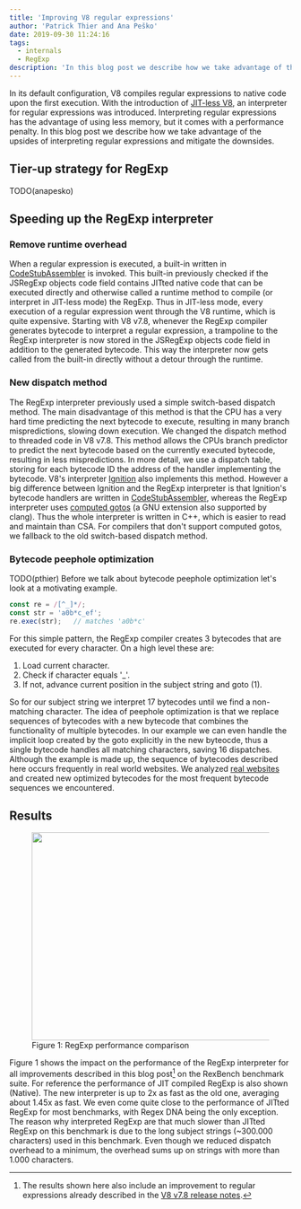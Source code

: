 ```yaml
---
title: 'Improving V8 regular expressions'
author: 'Patrick Thier and Ana Peško'
date: 2019-09-30 11:24:16
tags:
  - internals
  - RegExp
description: 'In this blog post we describe how we take advantage of the upsides of interpreting regular expressions and mitigate the downsides.'
---
```

In its default configuration, V8 compiles regular expressions to native code upon the first execution. With the introduction of [JIT-less V8](/blog/jitless), an interpreter for regular expressions was introduced. Interpreting regular expressions has the advantage of using less memory, but it comes with a performance penalty. In this blog post we describe how we take advantage of the upsides of interpreting regular expressions and mitigate the downsides.

## Tier-up strategy for RegExp

TODO(anapesko)

## Speeding up the RegExp interpreter

### Remove runtime overhead
When a regular expression is executed, a built-in written in [CodeStubAssembler](/blog/csa) is invoked. This built-in previously checked if the JSRegExp objects code field contains JITted native code that can be executed directly and otherwise called a runtime method to compile (or interpret in JIT-less mode) the RegExp. Thus in JIT-less mode, every execution of a regular expression went through the V8 runtime, which is quite expensive.
Starting with V8 v7.8, whenever the RegExp compiler generates bytecode to interpret a regular expression, a trampoline to the RegExp interpreter is now stored in the JSRegExp objects code field in addition to the generated bytecode. This way the interpreter now gets called from the built-in directly without a detour through the runtime.

### New dispatch method
The RegExp interpreter previously used a simple switch-based dispatch method. The main disadvantage of this method is that the CPU has a very hard time predicting the next bytecode to execute, resulting in many branch mispredictions, slowing down execution.
We changed the dispatch method to threaded code in V8 v7.8. This method allows the CPUs branch predictor to predict the next bytecode based on the currently executed bytecode, resulting in less mispredictions. In more detail, we use a dispatch table, storing for each bytecode ID the address of the handler implementing the bytecode. V8's interpreter [Ignition](/docs/ignition) also implements this method. However a big difference between Ignition and the RegExp interpreter is that Ignition's bytecode handlers are written in [CodeStubAssembler](/blog/csa), whereas the RegExp interpreter uses [computed gotos](https://gcc.gnu.org/onlinedocs/gcc/Labels-as-Values.html) (a GNU extension also supported by clang). Thus the whole interpreter is written in C++, which is easier to read and maintain than CSA. For compilers that don't support computed gotos, we fallback to the old switch-based dispatch method.

### Bytecode peephole optimization

TODO(pthier)
Before we talk about bytecode peephole optimization let's look at a motivating example.

```js
const re = /[^_]*/;
const str = 'a0b*c_ef';
re.exec(str);	// matches 'a0b*c'
```
For this simple pattern, the RegExp compiler creates 3 bytecodes that are executed for every character. On a high level these are:
1. Load current character.
2. Check if character equals '_'.
3. If not, advance current position in the subject string and goto (1).

So for our subject string we interpret 17 bytecodes until we find a non-matching character.
The idea of peephole optimization is that we replace sequences of bytecodes with a new bytecode that combines the functionality of multiple bytecodes. In our example we can even handle the implicit loop created by the goto explicitly in the new byteocde, thus a single bytecode handles all matching characters, saving 16 dispatches.
Although the example is made up, the sequence of bytecodes described here occurs frequently in real world websites. We analyzed [real websites](/blog/real-world-performance) and created new optimized bytecodes for the most frequent bytecode sequences we encountered.

## Results

<figure>
  <img src="/_img/regexp-tier-up/results_speed.svg" width="600" height="371" alt="" loading="lazy">
  <figcaption>Figure 1: RegExp performance comparison</figcaption>
</figure>

Figure 1 shows the impact on the performance of the RegExp interpreter for all improvements described in this blog post[^strict-bounds] on the RexBench benchmark suite. For reference the performance of JIT compiled RegExp is also shown (Native).
The new interpreter is up to 2x as fast as the old one, averaging about 1.45x as fast. We even come quite close to the performance of JITted RegExp for most benchmarks, with Regex DNA being the only exception. The reason why interpreted RegExp are that much slower than JITted RegExp on this benchmark is due to the long subject strings (~300.000 characters) used in this benchmark. Even though we reduced dispatch overhead to a minimum, the overhead sums up on strings with more than 1.000 characters.

[^strict-bounds]: The results shown here also include an improvement to regular expressions already described in the [V8 v7.8 release notes](/blog/v8-release-78#faster-regexp-match-failures). 
